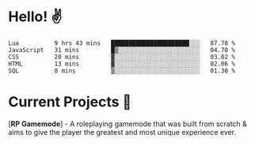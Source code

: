 # Hello! ✌️

<!--START_SECTION:waka-->
```text
Lua          9 hrs 43 mins   ██████████████████████░░░   87.78 % 
JavaScript   31 mins         █▒░░░░░░░░░░░░░░░░░░░░░░░   04.70 % 
CSS          20 mins         ▓░░░░░░░░░░░░░░░░░░░░░░░░   03.02 % 
HTML         13 mins         ▓░░░░░░░░░░░░░░░░░░░░░░░░   02.06 % 
SQL          8 mins          ▒░░░░░░░░░░░░░░░░░░░░░░░░   01.30 % 
```
<!--END_SECTION:waka-->

# Current Projects 🎨
[**RP Gamemode**] - A roleplaying gamemode that was built from scratch & aims to give the player the greatest and most unique experience ever.
